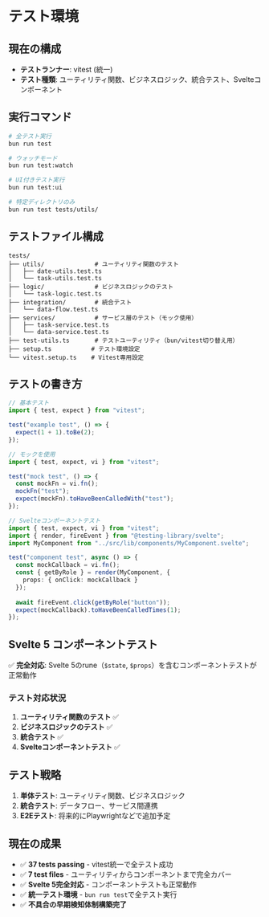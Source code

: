 # テスト環境

## 現在の構成

- **テストランナー**: vitest (統一)
- **テスト種類**: ユーティリティ関数、ビジネスロジック、統合テスト、Svelteコンポーネント

## 実行コマンド

```bash
# 全テスト実行
bun run test

# ウォッチモード
bun run test:watch

# UI付きテスト実行
bun run test:ui

# 特定ディレクトリのみ
bun run test tests/utils/
```

## テストファイル構成

```
tests/
├── utils/              # ユーティリティ関数のテスト
│   ├── date-utils.test.ts
│   └── task-utils.test.ts
├── logic/              # ビジネスロジックのテスト
│   └── task-logic.test.ts
├── integration/        # 統合テスト
│   └── data-flow.test.ts
├── services/           # サービス層のテスト（モック使用）
│   ├── task-service.test.ts
│   └── data-service.test.ts
├── test-utils.ts       # テストユーティリティ（bun/vitest切り替え用）
├── setup.ts           # テスト環境設定
└── vitest.setup.ts    # Vitest専用設定
```

## テストの書き方

```typescript
// 基本テスト
import { test, expect } from "vitest";

test("example test", () => {
  expect(1 + 1).toBe(2);
});

// モックを使用
import { test, expect, vi } from "vitest";

test("mock test", () => {
  const mockFn = vi.fn();
  mockFn("test");
  expect(mockFn).toHaveBeenCalledWith("test");
});

// Svelteコンポーネントテスト
import { test, expect, vi } from "vitest";
import { render, fireEvent } from "@testing-library/svelte";
import MyComponent from "../src/lib/components/MyComponent.svelte";

test("component test", async () => {
  const mockCallback = vi.fn();
  const { getByRole } = render(MyComponent, {
    props: { onClick: mockCallback }
  });
  
  await fireEvent.click(getByRole("button"));
  expect(mockCallback).toHaveBeenCalledTimes(1);
});
```

## Svelte 5 コンポーネントテスト

✅ **完全対応**: Svelte 5のrune（`$state`, `$props`）を含むコンポーネントテストが正常動作

### テスト対応状況
1. **ユーティリティ関数のテスト** ✅ 
2. **ビジネスロジックのテスト** ✅
3. **統合テスト** ✅
4. **Svelteコンポーネントテスト** ✅

## テスト戦略

1. **単体テスト**: ユーティリティ関数、ビジネスロジック
2. **統合テスト**: データフロー、サービス間連携
3. **E2Eテスト**: 将来的にPlaywrightなどで追加予定

## 現在の成果

- ✅ **37 tests passing** - vitest統一で全テスト成功
- ✅ **7 test files** - ユーティリティからコンポーネントまで完全カバー
- ✅ **Svelte 5完全対応** - コンポーネントテストも正常動作
- ✅ **統一テスト環境** - `bun run test`で全テスト実行
- ✅ **不具合の早期検知体制構築完了**
